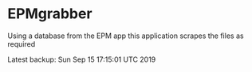 # EPMgrabber
Using a database from the EPM app this application scrapes the files as required


Latest backup: Sun Sep 15 17:15:01 UTC 2019

